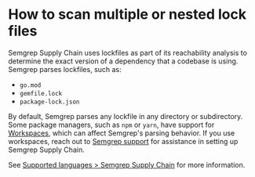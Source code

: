# How to scan multiple or nested lock files

Semgrep Supply Chain uses lockfiles as part of its reachability analysis to determine the exact version of a dependency that a codebase is using. Semgrep parses lockfiles, such as:

* `go.mod`
* `gemfile.lock`
* `package-lock.json`

By default, Semgrep parses any lockfile in any directory or subdirectory. Some package managers, such as `npm` or `yarn`, have support for [Workspaces](https://yarnpkg.com/features/workspaces), which can affect Semgrep's parsing behavior. If you use workspaces, reach out to [Semgrep support](mailto:support@semgrep.com) for assistance in setting up Semgrep Supply Chain.

See [Supported languages > Semgrep Supply Chain](https://semgrep.dev/docs/supported-languages/#semgrep-supply-chain) for more information. 
